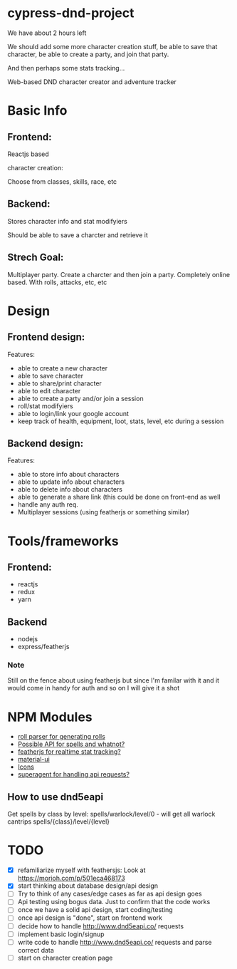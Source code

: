 # cypress-dnd-project

We have  about 2 hours left

We should add some more character creation stuff, be able to save that character, be able to create a party, and join that party.

And then perhaps some stats tracking...



Web-based DND character creator and adventure tracker

# Basic Info

## Frontend:

Reactjs based

character creation:

Choose from classes, skills, race, etc



## Backend:

Stores character info and stat modifyiers

Should be able to save a charcter and retrieve it


## Strech Goal:
Multiplayer party. Create a charcter and then join a party. Completely online based. With rolls, attacks, etc, etc

# Design

## Frontend design:

Features:

* able to create a new character
* able to save character
* able to share/print character
* able to edit character
* able to create a party and/or join a session
* roll/stat modifyiers
* able to login/link your google account
* keep track of health, equipment, loot, stats, level, etc during a session


## Backend design:

Features:

* able to store info about characters
* able to update info about characters
* able to delete info about characters
* able to generate a share link (this could be done on front-end as well
* handle any auth req.
* Multiplayer sessions (using featherjs or something similar)

# Tools/frameworks

  ## Frontend:
   * reactjs
   * redux
   * yarn
  ## Backend
   * nodejs
   * express/featherjs
  ### Note
  Still on the fence about using featherjs but since I'm familar with it and it would come in handy for auth and so on
  I will give it a shot
  
# NPM Modules
* [roll parser for generating rolls](https://www.npmjs.com/package/roll-parser)
* [Possible API for spells and whatnot?](http://www.dnd5eapi.co/)
* [featherjs for realtime stat tracking?](https://docs.feathersjs.com/)
* [material-ui](https://www.npmjs.com/package/@material-ui/core)
* [Icons](https://github.com/game-icons/icons)
* [superagent for handling api requests?](https://github.com/visionmedia/superagent)


## How to use dnd5eapi

Get spells by class by level:
spells/warlock/level/0 - will get all warlock cantrips
spells/{class}/level/{level}


# TODO

* [x] refamiliarize myself with feathersjs: Look at https://morioh.com/p/501eca468173
* [x] start thinking about database design/api design
* [ ] Try to think of any cases/edge cases as far as api design goes
* [ ] Api testing using bogus data. Just to confirm that the code works
* [ ] once we have a solid api design, start coding/testing
* [ ] once api design is "done", start on frontend work
* [ ] decide how to handle http://www.dnd5eapi.co/ requests
* [ ] implement basic login/signup
* [ ] write code to handle http://www.dnd5eapi.co/ requests and parse correct data
* [ ] start on character creation page
